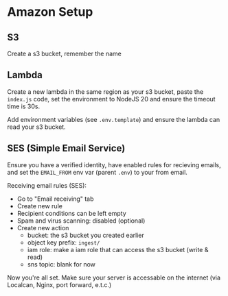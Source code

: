 # Amazon Setup

## S3

Create a s3 bucket, remember the name

## Lambda

Create a new lambda in the same region as your s3 bucket, paste the `index.js` code, set the environment to NodeJS 20 and ensure the timeout time is 30s. 

Add environment variables (see `.env.template`) and ensure the lambda can read your s3 bucket.

## SES (Simple Email Service)
Ensure you have a verified identity, have enabled rules for recieving emails, and set the `EMAIL_FROM` env var (parent `.env`) to your from email.

Receiving email rules (SES):
- Go to "Email receiving" tab
- Create new rule
- Recipient conditions can be left empty
- Spam and virus scanning: disabled (optional)
- Create new action
    - bucket: the s3 bucket you created earlier
    - object key prefix: `ingest/`
    - iam role: make a iam role that can access the s3 bucket (write & read)
    - sns topic: blank for now


Now you're all set. Make sure your server is accessable on the internet (via Localcan, Nginx, port forward, e.t.c.)